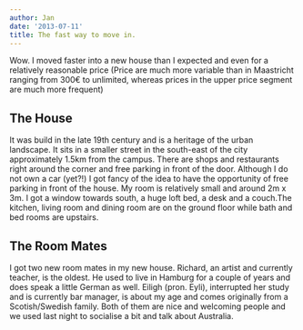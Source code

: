 ```yaml
---
author: Jan
date: '2013-07-11'
title: The fast way to move in.
---
```


Wow. I moved faster into a new house than I expected and even for a relatively reasonable price (Price are much more variable than in Maastricht ranging from 300€ to unlimited, whereas prices in the upper price segment are much more frequent)

## The House
It was build in the late 19th century and is a heritage of the urban landscape. It sits in a smaller street in the south-east of the city approximately 1.5km from the campus. There are shops and restaurants right around the corner and free parking in front of the door. Although I do not own a car (yet?!) I got fancy of the idea to have the opportunity of free parking in front of the house. My room is relatively small and around 2m x 3m. I got a window towards south, a huge loft bed, a desk and a couch.The kitchen, living room and dining room are on the ground floor while bath and bed rooms are upstairs.

## The Room Mates
I got two new room mates in my new house. Richard, an artist and currently teacher, is the oldest. He used to live in Hamburg for a couple of years and does speak a little German as well. Eiligh (pron. Eyli), interrupted her study and is currently bar manager, is about my age and comes originally from a Scotish/Swedish family. Both of them are nice and welcoming people and we used last night to socialise a bit and talk about Australia.
